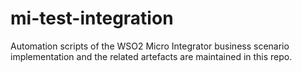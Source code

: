 # mi-test-integration
Automation scripts of the WSO2 Micro Integrator business scenario implementation and the related artefacts are maintained in this repo.
